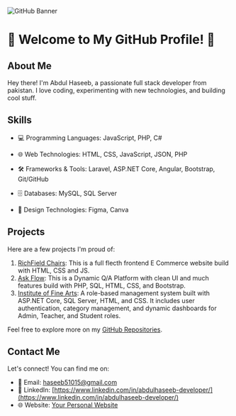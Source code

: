 ![GitHub Banner](https://github.com/Haseeb1389446/Haseeb1389446/blob/main/abdul-haseeb-full-stack-developer-github.jpg)

# 🚀 Welcome to My GitHub Profile! 🚀

## About Me

Hey there! I'm Abdul Haseeb, a passionate full stack developer from pakistan. I love coding, experimenting with new technologies, and building cool stuff.

## Skills

- 💻 Programming Languages: JavaScript, PHP, C#

- 🌐 Web Technologies: HTML, CSS, JavaScript, JSON, PHP

- 🛠️ Frameworks & Tools: Laravel, ASP.NET Core, Angular, Bootstrap, Git/GitHub

- 🗄️ Databases: MySQL, SQL Server

- 🎨 Design Technologies: Figma, Canva

## Projects

Here are a few projects I'm proud of:

1. [RichField Chairs](https://github.com/Haseeb1389446/RichField-Chairs): This is a full flecth frontend E Commerce website build with HTML, CSS and JS.
2. [Ask Flow](https://github.com/Haseeb1389446/Ask-Flow-Platform): This is a Dynamic Q/A Platform with clean UI and
much features build with PHP, SQL, HTML, CSS, and Bootstrap.
3. [Institute of Fine Arts](https://github.com/Haseeb1389446/Institute-of-Fine-Arts): A role-based management system built with ASP.NET Core, SQL Server, HTML, and CSS. It includes user authentication, category management, and dynamic dashboards for Admin, Teacher, and Student roles.

Feel free to explore more on my [GitHub Repositories]([link-to-github](https://github.com/haseeb51015?tab=repositories)).

## Contact Me

Let's connect! You can find me on:

- 📧 Email: [haseeb51015@gmail.com](haseeb51015@gmail.com)
- 💼 LinkedIn: [https://www.linkedin.com/in/abdulhaseeb-developer/](https://www.linkedin.com/in/abdulhaseeb-developer/)
- 🌐 Website: [Your Personal Website](link-to-website)
